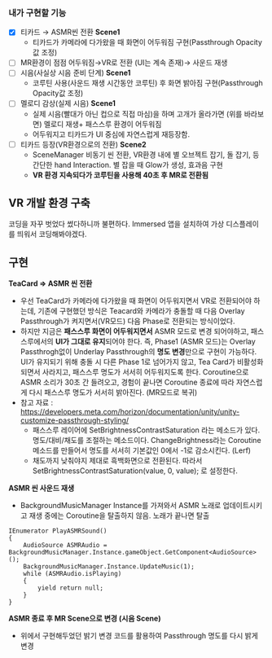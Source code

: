 ### 내가 구현할 기능
- [x] 티카드 → ASMR씬 전환 **Scene1**
	- 티카드가 카메라에 다가왔을 때 화면이 어두워짐 구현(Passthrough Opacity값 조정)
- [ ] MR환경이 점점 어두워짐→VR로 전환 (UI는 계속 존재)→ 사운드 재생
- [ ] 시음(사실상 시음 준비 단계) **Scene1**
	- 코루틴 사용(사운드 재생 시간동안 코루틴) 후 화면 밝아짐 구현(Passthrough Opacity값 조정)
- [ ] 멜로디 감상(실제 시음) **Scene1**
	- 실제 시음(빨대가 아닌 컵으로 직접 마심)을 하며 고개가 올라가면 (위를 바라보면) 멜로디 재생+ 패스스루 환경이 어두워짐
	- 어두워지고 티카드가 UI 중심에 자연스럽게 재등장함.
- [ ] 티카드 등장(VR환경으로의 전환) **Scene2**
	- SceneManager 비동기 씬 전환, VR환경 내에 별 오브젝트 잡기, 돌 잡기, 등 간단한 hand Interaction. 별 잡을 때 Glow가 생성, 효과음 구현
	- **VR 환경 지속되다가 코루틴을 사용해 40초 후 MR로 전환됨**

## VR 개발 환경 구축
코딩을 자꾸 벗었다 썼다하니까 불편하다. Immersed 앱을 설치하여 가상 디스플레이를 띄워서 코딩해봐야겠다.

## 구현
**TeaCard => ASMR 씬 전환**
- 우선 TeaCard가 카메라에 다가왔을 때 화면이 어두워지면서 VR로 전환되어야 하는데, 기존에 구현했던 방식은 Teacard와 카메라가 충돌할 때 다음 Overlay Passthrough가 켜지면서(VR모드) 다음 Phase로 전환되는 방식이었다. 
- 하지만 지금은 **패스스루 화면이 어두워지면서** ASMR 모드로 변경 되어야하고, 패스스루에서의 **UI가 그대로 유지**되어야 한다. 즉, Phase1 (ASMR 모드)는 Overlay Passthrogh없이 Underlay Passthrough의 **명도 변경**만으로 구현이 가능하다. UI가 유지되기 위해 충돌 시 다른 Phase 1로 넘어가지 않고, Tea Card가 비활성화 되면서 사라지고, 패스스루 명도가 서서히 어두워지도록 한다.  Coroutine으로 ASMR 소리가 30초 간 들려오고, 경험이 끝나면 Coroutine 종료에 따라 자연스럽게 다시 패스스루 명도가 서서히 밝아진다. (MR모드로 복귀)
- 참고 자료 : https://developers.meta.com/horizon/documentation/unity/unity-customize-passthrough-styling/ 
	- 패스스루 레이어에 SetBrightnessContrastSaturation 라는 메소드가 있다. 명도/대비/채도를 조절하는 메소드이다.  ChangeBrightness라는 Coroutine 메소드를 만들어서 명도를 서서히 기본값인 0에서 -1로 감소시킨다. (Lerf) 
	- 채도까지 낮춰야지 제대로 흑백화면으로 전환된다. 따라서 SetBrightnessContrastSaturation(value, 0, value); 로 설정한다.

**ASMR 씬 사운드 재생**
- BackgroundMusicManager Instance를 가져와서 ASMR 노래로 업데이트시키고 재생 중에는 Coroutine을 탈출하지 않음. 노래가 끝나면 탈출
```
IEnumerator PlayASMRSound()
{
	AudioSource ASMRAudio = BackgroundMusicManager.Instance.gameObject.GetComponent<AudioSource>();
	BackgroundMusicManager.Instance.UpdateMusic(1);
	while (ASMRAudio.isPlaying)
	{
		yield return null;
	}
}
```

**ASMR 종료 후 MR Scene으로 변경 (시음 Scene)**
- 위에서 구현해두었던 밝기 변경 코드를 활용하여 Passthrough 명도를 다시 밝게 변경